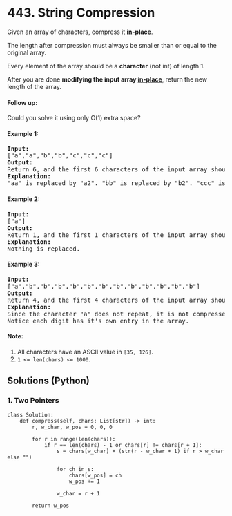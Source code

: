 # 443. String Compression
Given an array of characters, compress it **[in-place](https://en.wikipedia.org/wiki/In-place_algorithm)**.

The length after compression must always be smaller than or equal to the original array.

Every element of the array should be a **character** (not int) of length 1.

After you are done **modifying the input array [in-place](https://en.wikipedia.org/wiki/In-place_algorithm)**, return the new length of the array.


#### Follow up:
Could you solve it using only O(1) extra space?

#### Example 1:
<pre>
<strong>Input:</strong>
["a","a","b","b","c","c","c"]
<strong>Output:</strong>
Return 6, and the first 6 characters of the input array should be: ["a","2","b","2","c","3"]
<strong>Explanation:</strong>
"aa" is replaced by "a2". "bb" is replaced by "b2". "ccc" is replaced by "c3".
</pre>

#### Example 2:
<pre>
<strong>Input:</strong>
["a"]
<strong>Output:</strong>
Return 1, and the first 1 characters of the input array should be: ["a"]
<strong>Explanation:</strong>
Nothing is replaced.
</pre>

#### Example 3:
<pre>
<strong>Input:</strong>
["a","b","b","b","b","b","b","b","b","b","b","b","b"]
<strong>Output:</strong>
Return 4, and the first 4 characters of the input array should be: ["a","b","1","2"].
<strong>Explanation:</strong>
Since the character "a" does not repeat, it is not compressed. "bbbbbbbbbbbb" is replaced by "b12".
Notice each digit has it's own entry in the array.
</pre>

#### Note:
1. All characters have an ASCII value in ```[35, 126]```.
2. ```1 <= len(chars) <= 1000```.

## Solutions (Python)

### 1. Two Pointers
```Python3
class Solution:
    def compress(self, chars: List[str]) -> int:
        r, w_char, w_pos = 0, 0, 0

        for r in range(len(chars)):
            if r == len(chars) - 1 or chars[r] != chars[r + 1]:
                s = chars[w_char] + (str(r - w_char + 1) if r > w_char else "")

                for ch in s:
                    chars[w_pos] = ch
                    w_pos += 1

                w_char = r + 1

        return w_pos
```
